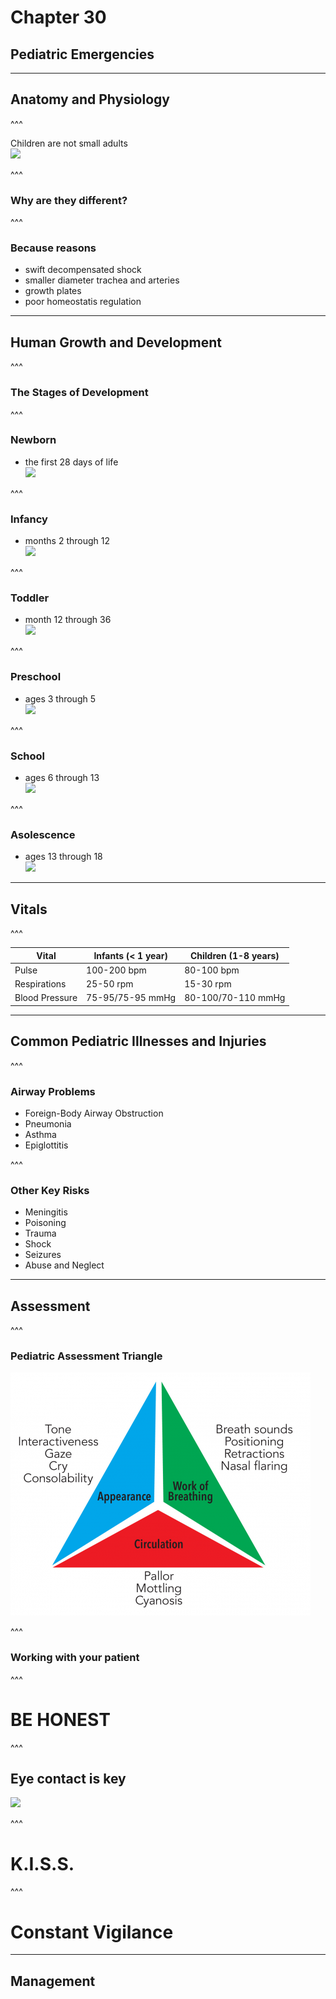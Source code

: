 # Chapter 30
## Pediatric Emergencies

---

## Anatomy and Physiology

^^^

Children are not small adults  
![](http://1v1d1e1lmiki1lgcvx32p49h8fe.wpengine.netdna-cdn.com/wp-content/uploads/2016/10/the-boss-baby-alec-baldwin-960x600.jpg)  


^^^

### __Why are they different?__

^^^

### Because reasons  
- swift decompensated shock <!-- .element: class="fragment" -->  
- smaller diameter trachea and arteries <!-- .element: class="fragment" -->  
- growth plates <!-- .element: class="fragment" -->  
- poor homeostatis regulation <!-- .element: class="fragment" -->  


---

## Human Growth and Development

^^^

### The Stages of Development

^^^

### Newborn  
- the first 28 days of life  
![](http://www.petsprin.com/i/2016/09/cute-newborn-babies-wallpaper-high-quality-768x480.jpg)  


^^^

### Infancy  
- months 2 through 12  
![](https://assets.babycenter.com/ims/2014/11/US_smiling-baby-diaper_wide.jpg)  


^^^

### Toddler  
- month 12 through 36  
![](http://i.imgur.com/BIH8plT.jpg)  


^^^

### Preschool  
- ages 3 through 5  
![](http://i3.ytimg.com/vi/frlDkcG8Z9E/hqdefault.jpg)  


^^^

### School  
- ages 6 through 13  
![](http://cdn.skim.gs/image/upload/v1456339309/msi/middle-school-kids_naopkp.jpg)  


^^^

### Asolescence  
- ages 13 through 18  
![](https://i.ytimg.com/vi/tOFq31JjJsY/maxresdefault.jpg)  


---

## Vitals

^^^

Vital | Infants (< 1 year) | Children (1-8 years)  
--- | --- | ---  
Pulse | 100-200 bpm | 80-100 bpm  
Respirations | 25-50 rpm | 15-30 rpm  
Blood Pressure | 75-95/75-95 mmHg | 80-100/70-110 mmHg  


---

## Common Pediatric Illnesses and Injuries

^^^

### Airway Problems  
- Foreign-Body Airway Obstruction <!-- .element: class="fragment" data-fragment-index="1" -->  
- Pneumonia <!-- .element: class="fragment" data-fragment-index="1" -->  
- Asthma <!-- .element: class="fragment" data-fragment-index="1" -->  
- Epiglottitis <!-- .element: class="fragment" data-fragment-index="1" -->  


^^^

### Other Key Risks  
- Meningitis <!-- .element: class="fragment" data-fragment-index="1" -->  
- Poisoning <!-- .element: class="fragment" data-fragment-index="1" -->  
- Trauma <!-- .element: class="fragment" data-fragment-index="1" -->  
- Shock <!-- .element: class="fragment" data-fragment-index="1" -->  
- Seizures <!-- .element: class="fragment" data-fragment-index="1" -->  
- Abuse and Neglect <!-- .element: class="fragment" data-fragment-index="1" -->  


---

## Assessment

^^^

### Pediatric Assessment Triangle  
![](./static/images/markdown/PAT.png)  


^^^

### Working with your patient

^^^

# __BE HONEST__

^^^

## Eye contact is key  
![](https://media.giphy.com/media/3oAt23KKKRbtmAh1OE/giphy.gif)  


^^^

# __K.I.S.S.__

^^^

# __Constant Vigilance__

---

## Management